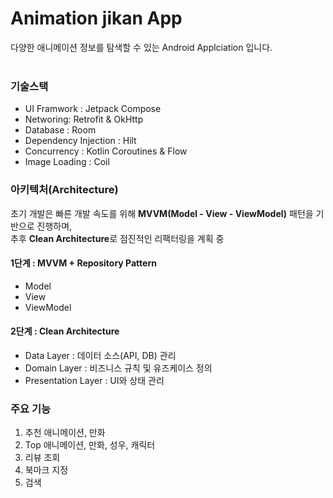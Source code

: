 # Animation jikan App
다양한 애니메이션 정보를 탐색할 수 있는 Android Applciation 입니다.</br>
</br>

### 기술스택
-  UI Framwork : Jetpack Compose
-  Networing: Retrofit & OkHttp
-  Database : Room
-  Dependency Injection : Hilt
-  Concurrency : Kotlin Coroutines & Flow
-  Image Loading : Coil

### 아키텍처(Architecture)
초기 개발은 빠른 개발 속도를 위해 **MVVM(Model - View - ViewModel)** 패턴을 기반으로 진행하며, </br>
추후 **Clean Architecture**로 점진적인 리팩터링을 계획 중</br>

#### 1단계 : MVVM + Repository Pattern
- Model
- View
- ViewModel

#### 2단계 : Clean Architecture
- Data Layer : 데이터 소스(API, DB) 관리
- Domain Layer : 비즈니스 규칙 및 유즈케이스 정의
- Presentation Layer : UI와 상태 관리

### 주요 기능
1. 추천 애니메이션, 만화
2. Top 애니메이션, 만화, 성우, 캐릭터
3. 리뷰 조회
4. 북마크 지정
5. 검색

  


